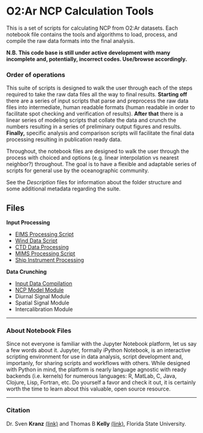 # O2:Ar NCP Calculation Tools

This is a set of scripts for calculating NCP from O2:Ar datasets. Each notebook file contains the tools and algorithms to load, process, and compile the raw data formats into the final analysis. 

__N.B. This code base is still under active development with many incomplete and, potentially, incorrect codes. Use/browse accordingly.__

### Order of operations
This suite of scripts is designed to walk the user through each of the steps required to take the raw data files all the way to final results. __Starting off__ there are a series of input scripts that parse and preprocess the raw data files into intermediate, human readable formats (human readable in order to facilitate spot checking and verification of results). __After that__ there is a linear series of modeling scripts that collate the data and crunch the numbers resulting in a series of preliminary output figures and results. __Finally,__ specific analysis and comparison scripts will facilitate the final data processing resulting in publication ready data.

Throughout, the notebook files are designed to walk the user through the process with choiced and options (e.g. linear interpolation vs nearest neighbor?) throughout. The goal is to have a flexible and adaptable series of scripts for general use by the oceanographic community.

See the _Description_ files for information about the folder structure and some additional metadata regarding the suite.

## Files

__Input Processing__
* [EIMS Processing Script](https://github.com/tbrycekelly/MIMS-TBK/blob/master/Generate%20Input-%20EIMS.ipynb)
* [Wind Data Script](https://github.com/tbrycekelly/MIMS-TBK/blob/master/Generate%20Input-%20Wind.ipynb)
* [CTD Data Processing](https://github.com/tbrycekelly/MIMS-TBK/blob/master/Generate%20Input-%20MLD.ipynb)
* [MIMS Processing Script](https://github.com/tbrycekelly/MIMS-TBK/blob/master/Generate%20Input-%20MIMS.ipynb)
* [Ship Instrument Processing](https://github.com/tbrycekelly/MIMS-TBK/blob/master/Generate%20Input-%20Ship%20Data.ipynb)

__Data Crunching__
* [Input Data Compilation](https://github.com/tbrycekelly/MIMS-TBK/blob/master/Main%20Data%20Merge.ipynb)
* [NCP Model Module](https://github.com/tbrycekelly/MIMS-TBK/blob/master/NCP%20Model.ipynb)
* Diurnal Signal Module
* Spatial Signal Module
* Intercalibration Module

---
### About Notebook Files
Since not everyone is familiar with the Jupyter Notebook platform, let us say a few words about it. Jupyter, formally iPython Notebook, is an interactive scripting environment for use in data analysis, script development and, importanly, for sharing scripts and workflows with others. While designed with Python in mind, the platform is nearly language agnostic with ready backends (i.e. kernels) for numerous languages: R, MatLab, C, Java, Clojure, Lisp, Fortran, etc. Do yourself a favor and check it out, it is certainly worth the time to learn about this valuable, open source resource.

---

### Citation

Dr. Sven __Kranz__ [(link)](https://www.eoas.fsu.edu/people/faculty/dr-sven-kranz) and Thomas B __Kelly__ [(link)](https://nationalmaglab.org/component/maglabdata/?view=personnel&id=ThomasKelly), Florida State University.
